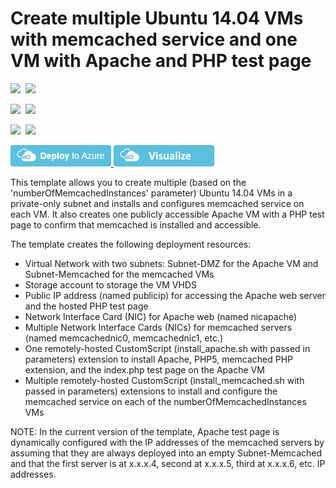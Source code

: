 # Create multiple Ubuntu 14.04 VMs with memcached service and one VM with Apache and PHP test page

<IMG SRC="https://azbotstorage.blob.core.windows.net/badges/memcached-multi-vm-ubuntu/PublicLastTestDate.svg" />&nbsp;
<IMG SRC="https://azbotstorage.blob.core.windows.net/badges/memcached-multi-vm-ubuntu/PublicDeployment.svg" />&nbsp;

<IMG SRC="https://azbotstorage.blob.core.windows.net/badges/memcached-multi-vm-ubuntu/FairfaxLastTestDate.svg" />&nbsp;
<IMG SRC="https://azbotstorage.blob.core.windows.net/badges/memcached-multi-vm-ubuntu/FairfaxDeployment.svg" />&nbsp;

<IMG SRC="https://azbotstorage.blob.core.windows.net/badges/memcached-multi-vm-ubuntu/BestPracticeResult.svg" />&nbsp;
<IMG SRC="https://azbotstorage.blob.core.windows.net/badges/memcached-multi-vm-ubuntu/CredScanResult.svg" />&nbsp;

<a href="https://portal.azure.com/#create/Microsoft.Template/uri/https%3A%2F%2Fraw.githubusercontent.com%2FAzure%2Fazure-quickstart-templates%2Fmaster%2Fmemcached-multi-vm-ubuntu%2Fazuredeploy.json" target="_blank">
    <img src="https://raw.githubusercontent.com/Azure/azure-quickstart-templates/master/1-CONTRIBUTION-GUIDE/images/deploytoazure.png"/>
</a>
<a href="http://armviz.io/#/?load=https%3A%2F%2Fraw.githubusercontent.com%2FAzure%2Fazure-quickstart-templates%2Fmaster%2Fmemcached-multi-vm-ubuntu%2Fazuredeploy.json" target="_blank">
    <img src="https://raw.githubusercontent.com/Azure/azure-quickstart-templates/master/1-CONTRIBUTION-GUIDE/images/visualizebutton.png"/>
</a>

This template allows you to create multiple (based on the 'numberOfMemcachedInstances' parameter) Ubuntu 14.04 VMs in a private-only subnet and installs and configures memcached service on each VM. It also creates one publicly accessible Apache VM with a PHP test page to confirm that memcached is installed and accessible.

The template creates the following deployment resources:
* Virtual Network with two subnets: Subnet-DMZ for the Apache VM and Subnet-Memcached for the memcached VMs
* Storage account to storage the VM VHDS
* Public IP address (named publicip) for accessing the Apache web server and the hosted PHP test page
* Network Interface Card (NIC) for Apache web (named nicapache)
* Multiple Network Interface Cards (NICs) for memcached servers (named memcachednic0, memcachednic1, etc.)
* One remotely-hosted CustomScript (install_apache.sh with passed in parameters) extension to install Apache, PHP5, memcached PHP extension, and the index.php test page on the Apache VM
* Multiple remotely-hosted CustomScript (install_memcached.sh with passed in parameters) extensions to install and configure the memcached service on each of the numberOfMemcachedInstances VMs

NOTE: In the current version of the template, Apache test page is dynamically configured with the IP addresses of the memcached servers by assuming that they are always deployed into an empty Subnet-Memcached and that the first server is at x.x.x.4, second at x.x.x.5, third at x.x.x.6, etc. IP addresses.
